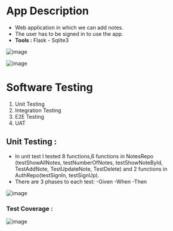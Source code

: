 # App Description
- Web application in which we can add notes.
- The user has to be signed in to use the app.
- **Tools :** Flask - Sqlite3 

![image](https://user-images.githubusercontent.com/56639521/172022171-ab6cec3c-d4f6-432d-b603-8e8aef8da52d.png)

![image](https://user-images.githubusercontent.com/56639521/172022129-2c8a90d5-811d-4536-af1f-4e37cef09e08.png)

# Software Testing
 1. Unit Testing
 3. Integration Testing
 4. E2E Testing
 5. UAT
 
  ## Unit Testing : 
  - In unit test I tested 8 functions,6 functions in NotesRepo (testShowAllNotes, testNumberOfNotes, testShowNoteById, TestAddNote, TestUpdateNote, TestDelete) and 2 functions in AuthRepo(testSignIn, testSignUp).
  - There are 3 phases to each test:
    -Given
    -When
    -Then
  
  ![image](https://user-images.githubusercontent.com/56639521/172022026-0a0a8f83-71fd-41d9-ac61-caadb6a5c2d0.png)
  
   ### Test Coverage :
   ![image](https://user-images.githubusercontent.com/56639521/172022050-07cbb943-7315-4db8-af4e-82a431195246.png)

      

    
